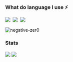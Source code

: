 ### What do language I use ⚡
<img src="https://img.shields.io/badge/java-%23ED8B00.svg?&style=for-the-badge&logo=java&logoColor=white"/>&nbsp;
<img src="https://img.shields.io/badge/golang-%23ED8B00.svg?&style=for-the-badge&logo=go&logoColor=white&color=blue"/>&nbsp;
<img src="https://img.shields.io/badge/kotlin-%23ED8B00.svg?&style=for-the-badge&logo=kotlin&logoColor=white"/>&nbsp;

<p align="left"> <img src="https://komarev.com/ghpvc/?username=negative-zer0" alt="negative-zer0" /> </p>

### Stats

<img align="center" src="https://github-readme-stats.vercel.app/api/?username=negative-zer0&count_private=true&include_all_commits&theme=gruvbox" />
<img align="center" src="https://github-readme-stats.vercel.app/api/top-langs/?username=negative-zer0&langs_count=8&theme=gruvbox" />

<!--
**negative-zer0/negative-zer0** is a ✨ _special_ ✨ repository because its `README.md` (this file) appears on your GitHub profile.

Here are some ideas to get you started:

- 🔭 I’m currently working on ...
- 🌱 I’m currently learning ...
- 👯 I’m looking to collaborate on ...
- 🤔 I’m looking for help with ...
- 💬 Ask me about ...
- 📫 How to reach me: ...
- 😄 Pronouns: ...
- ⚡ Fun fact: ...
-->
